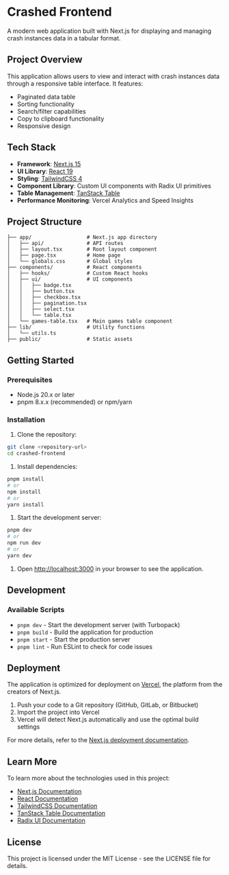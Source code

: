 # Crashed Frontend

A modern web application built with Next.js for displaying and managing crash instances data in a tabular format.

## Project Overview

This application allows users to view and interact with crash instances data through a responsive table interface. It features:

- Paginated data table
- Sorting functionality
- Search/filter capabilities
- Copy to clipboard functionality
- Responsive design

## Tech Stack

- **Framework**: [Next.js 15](https://nextjs.org/)
- **UI Library**: [React 19](https://react.dev/)
- **Styling**: [TailwindCSS 4](https://tailwindcss.com/)
- **Component Library**: Custom UI components with Radix UI primitives
- **Table Management**: [TanStack Table](https://tanstack.com/table/latest)
- **Performance Monitoring**: Vercel Analytics and Speed Insights

## Project Structure

```text
├── app/                  # Next.js app directory
│   ├── api/              # API routes
│   ├── layout.tsx        # Root layout component
│   ├── page.tsx          # Home page
│   └── globals.css       # Global styles
├── components/           # React components
│   ├── hooks/            # Custom React hooks
│   ├── ui/               # UI components
│   │   ├── badge.tsx
│   │   ├── button.tsx
│   │   ├── checkbox.tsx
│   │   ├── pagination.tsx
│   │   ├── select.tsx
│   │   └── table.tsx
│   └── games-table.tsx   # Main games table component
├── lib/                  # Utility functions
│   └── utils.ts
├── public/               # Static assets
```

## Getting Started

### Prerequisites

- Node.js 20.x or later
- pnpm 8.x.x (recommended) or npm/yarn

### Installation

1. Clone the repository:

```bash
git clone <repository-url>
cd crashed-frontend
```

1. Install dependencies:

```bash
pnpm install
# or
npm install
# or
yarn install
```

1. Start the development server:

```bash
pnpm dev
# or
npm run dev
# or
yarn dev
```

1. Open [http://localhost:3000](http://localhost:3000) in your browser to see the application.

## Development

### Available Scripts

- `pnpm dev` - Start the development server (with Turbopack)
- `pnpm build` - Build the application for production
- `pnpm start` - Start the production server
- `pnpm lint` - Run ESLint to check for code issues

## Deployment

The application is optimized for deployment on [Vercel](https://vercel.com/new), the platform from the creators of Next.js.

1. Push your code to a Git repository (GitHub, GitLab, or Bitbucket)
2. Import the project into Vercel
3. Vercel will detect Next.js automatically and use the optimal build settings

For more details, refer to the [Next.js deployment documentation](https://nextjs.org/docs/app/building-your-application/deploying).

## Learn More

To learn more about the technologies used in this project:

- [Next.js Documentation](https://nextjs.org/docs)
- [React Documentation](https://react.dev/)
- [TailwindCSS Documentation](https://tailwindcss.com/docs)
- [TanStack Table Documentation](https://tanstack.com/table/latest/docs)
- [Radix UI Documentation](https://www.radix-ui.com/docs/primitives)

## License

This project is licensed under the MIT License - see the LICENSE file for details.
